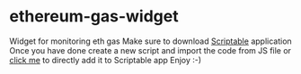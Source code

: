 # ethereum-gas-widget

Widget for monitoring eth gas
Make sure to download [Scriptable](https://scriptable.app/) application
Once you have done create a new script and import the code from JS file or [click me](https://scriptable:///run/%5BPUBLIC%5DETH%20GAS) to directly add it to Scriptable app
Enjoy :-)
